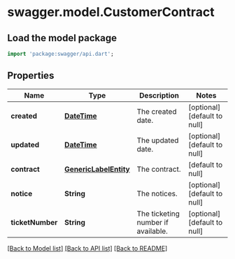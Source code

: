 # swagger.model.CustomerContract

## Load the model package
```dart
import 'package:swagger/api.dart';
```

## Properties
Name | Type | Description | Notes
------------ | ------------- | ------------- | -------------
**created** | [**DateTime**](DateTime.md) | The created date. | [optional] [default to null]
**updated** | [**DateTime**](DateTime.md) | The updated date. | [optional] [default to null]
**contract** | [**GenericLabelEntity**](GenericLabelEntity.md) | The contract. | [default to null]
**notice** | **String** | The notices. | [optional] [default to null]
**ticketNumber** | **String** | The ticketing number if available. | [optional] [default to null]

[[Back to Model list]](../README.md#documentation-for-models) [[Back to API list]](../README.md#documentation-for-api-endpoints) [[Back to README]](../README.md)


